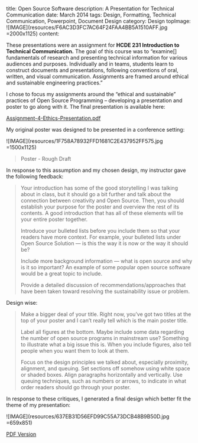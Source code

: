 title: Open Source Software
description: A Presentation for Technical Communication
date: March 2014
tags: Design, Formatting, Technical Communication, Powerpoint, Document Design
category: Design
topImage: ![IMAGE](resources/F6AC3D3FC7AC64F24FAA4BB5A1510AFF.jpg =2000x1125)
content:

These presentations were an assignment for **HCDE 231 Introduction to Technical Communication.** The goal of this course was to “examine[] fundamentals of research and presenting technical information for various audiences and purposes. Individually and in teams, students learn to construct documents and presentations, following conventions of oral, written, and visual communication. Assignments are framed around ethical and sustainable engineering practices.”

I chose to focus my assignments around the “ethical and sustainable” practices of Open Source Programming – developing a presentation and poster to go along with it. The final presentation is available here:

[Assignment-4-Ethics-Presentation.pdf](/docs/Assignment-4-Ethics-Presentation.pdf)

My original poster was designed to be presented in a conference setting:

![IMAGE](resources/1F758A78932FFD1681C2E437952FF575.jpg =1500x1125)

> Poster - Rough Draft

In response to this assumption and my chosen design, my instructor gave the following feedback:
> Your introduction has some of the good storytelling I was talking about in class, but it should go a bit further and talk about the connection between creativity and Open Source.  Then, you should establish your purpose for the poster and overview the rest of its contents. A good introduction that has all of these elements will tie your entire poster together.
>
> Introduce your bulleted lists before you include them so that your readers have more context. For example, your bulleted lists under Open Source Solution — is this the way it is now or the way it should be?
>
> Include more background information — what is open source and why is it so important?  An example of some popular  open source software would be a great topic to include.
>
> Provide a detailed discussion of recommendations/approaches that have been taken toward resolving the sustainability issue or problem.

 
Design wise:
> Make a bigger deal of your title. Right now, you’ve got two titles at the top of your poster and I can’t really tell which is the main poster title. 
>
> Label all figures at the bottom.  Maybe include some data regarding the number of open source programs in mainstream use?  Something to illustrate what a big issue this is.  When you include figures, also tell people when you want them to look at them.
>
> Focus on the design principles we talked about, especially proximity, alignment, and queuing.  Set sections off somehow using white space or shaded boxes. Align paragraphs horizontally and vertically.  Use queuing techniques, such as numbers or arrows, to indicate in what order readers should go through your poster.

In response to these critiques, I generated a final design which better fit the theme of my presentation:

![IMAGE](resources/637EB31D56EFD99C55A73DCB48B9B50D.jpg =659x851)

[PDF Version](/docs/Assignment-3-Sustainability-Poster-Redone.pdf)

